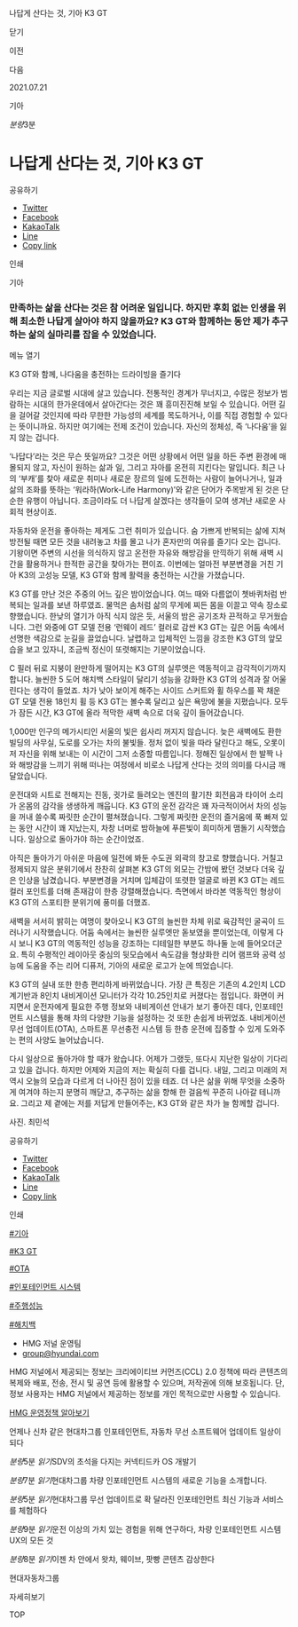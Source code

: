 나답게 산다는 것, 기아 K3 GT






닫기

이전

다음

2021.07.21

기아


*분량*3분

# 나답게 산다는 것, 기아 K3 GT

공유하기

* [Twitter](# "새창으로 열림")
* [Facebook](# "새창으로 열림")
* [KakaoTalk](# "새창으로 열림")
* [Line](# "새창으로 열림")
* [Copy link](#)

인쇄

기아



### 만족하는 삶을 산다는 것은 참 어려운 일입니다. 하지만 후회 없는 인생을 위해 최소한 나답게 살아야 하지 않을까요? K3 GT와 함께하는 동안 제가 추구하는 삶의 실마리를 잡을 수 있었습니다.

메뉴 열기



K3 GT와 함께, 나다움을 충전하는 드라이빙을 즐기다



우리는 지금 글로벌 시대에 살고 있습니다. 전통적인 경계가 무너지고, 수많은 정보가 범람하는 시대의 한가운데에서 살아간다는 것은 꽤 흥미진진해 보일 수 있습니다. 어떤 길을 걸어갈 것인지에 따라 무한한 가능성의 세계를 목도하거나, 이를 직접 경험할 수 있다는 뜻이니까요. 하지만 여기에는 전제 조건이 있습니다. 자신의 정체성, 즉 ‘나다움’을 잃지 않는 겁니다.



‘나답다’라는 것은 무슨 뜻일까요? 그것은 어떤 상황에서 어떤 일을 하든 주변 환경에 매몰되지 않고, 자신이 원하는 삶과 일, 그리고 자아를 온전히 지킨다는 말입니다. 최근 나의 ‘부캐’를 찾아 새로운 취미나 새로운 장르의 일에 도전하는 사람이 늘어나거나, 일과 삶의 조화를 뜻하는 ‘워라하(Work-Life Harmony)’와 같은 단어가 주목받게 된 것은 단순한 유행이 아닙니다. 조금이라도 더 나답게 살겠다는 생각들이 모여 생겨난 새로운 사회적 현상이죠.

자동차와 운전을 좋아하는 제게도 그런 취미가 있습니다. 숨 가쁘게 반복되는 삶에 지쳐 방전될 때면 모든 것을 내려놓고 차를 몰고 나가 혼자만의 여유를 즐기다 오는 겁니다. 기왕이면 주변의 시선을 의식하지 않고 온전한 자유와 해방감을 만끽하기 위해 새벽 시간을 활용하거나 한적한 공간을 찾아가는 편이죠. 이번에는 얼마전 부분변경을 거친 기아 K3의 고성능 모델, K3 GT와 함께 활력을 충전하는 시간을 가졌습니다.



K3 GT를 만난 것은 주중의 어느 깊은 밤이었습니다. 여느 때와 다름없이 쳇바퀴처럼 반복되는 일과를 보낸 하루였죠. 물먹은 솜처럼 삶의 무게에 찌든 몸을 이끌고 약속 장소로 향했습니다. 한낮의 열기가 아직 식지 않은 듯, 서울의 밤은 공기조차 끈적하고 무거웠습니다. 그런 와중에 GT 모델 전용 ‘런웨이 레드’ 컬러로 감싼 K3 GT는 깊은 어둠 속에서 선명한 색감으로 눈길을 끌었습니다. 날렵하고 입체적인 느낌을 강조한 K3 GT의 앞모습을 보고 있자니, 조금씩 정신이 또렷해지는 기분이었습니다.



C 필러 뒤로 지붕이 완만하게 떨어지는 K3 GT의 실루엣은 역동적이고 감각적이기까지 합니다. 늘씬한 5 도어 해치백 스타일이 달리기 성능을 강화한 K3 GT의 성격과 잘 어울린다는 생각이 들었죠. 차가 낮아 보이게 해주는 사이드 스커트와 휠 하우스를 꽉 채운 GT 모델 전용 18인치 휠 등 K3 GT는 볼수록 달리고 싶은 욕망에 불을 지폈습니다. 모두가 잠든 시간, K3 GT에 올라 적막한 새벽 속으로 더욱 깊이 들어갔습니다.



1,000만 인구의 메가시티인 서울의 빛은 쉽사리 꺼지지 않습니다. 늦은 새벽에도 환한 빌딩의 사무실, 도로를 오가는 차의 불빛들. 정처 없이 빛을 따라 달린다고 해도, 오롯이 저 자신을 위해 보내는 이 시간이 그저 소중할 따름입니다. 정해진 일상에서 한 발짝 나와 해방감을 느끼기 위해 떠나는 여정에서 비로소 나답게 산다는 것의 의미를 다시금 깨달았습니다.



운전대와 시트로 전해지는 진동, 귓가로 들려오는 엔진의 활기찬 회전음과 타이어 소리가 온몸의 감각을 생생하게 깨웁니다. K3 GT의 운전 감각은 꽤 자극적이어서 차의 성능을 꺼내 쓸수록 짜릿한 순간이 펼쳐졌습니다. 그렇게 짜릿한 운전의 즐거움에 푹 빠져 있는 동안 시간이 꽤 지났는지, 차창 너머로 밤하늘에 푸른빛이 희미하게 맴돌기 시작했습니다. 일상으로 돌아가야 하는 순간이었죠.



아직은 돌아가기 아쉬운 마음에 일전에 봐둔 수도권 외곽의 창고로 향했습니다. 거칠고 정제되지 않은 분위기에서 찬찬히 살펴본 K3 GT의 외모는 간밤에 봤던 것보다 더욱 깊은 인상을 남겼습니다. 부분변경을 거치며 입체감이 또렷한 얼굴로 바뀐 K3 GT는 레드 컬러 포인트를 더해 존재감이 한층 강렬해졌습니다. 측면에서 바라본 역동적인 형상이 K3 GT의 스포티한 분위기에 풍미를 더했죠.

새벽을 서서히 밝히는 여명이 찾아오니 K3 GT의 늘씬한 차체 위로 육감적인 굴곡이 드러나기 시작했습니다. 어둠 속에서는 늘씬한 실루엣만 돋보였을 뿐이었는데, 이렇게 다시 보니 K3 GT의 역동적인 성능을 강조하는 디테일한 부분도 하나둘 눈에 들어오더군요. 특히 수평적인 레이아웃 중심의 뒷모습에서 속도감을 형상화한 리어 램프와 공력 성능에 도움을 주는 리어 디퓨저, 기아의 새로운 로고가 눈에 띄었습니다.



K3 GT의 실내 또한 한층 편리하게 바뀌었습니다. 가장 큰 특징은 기존의 4.2인치 LCD 계기반과 8인치 내비게이션 모니터가 각각 10.25인치로 커졌다는 점입니다. 화면이 커지면서 운전자에게 필요한 주행 정보와 내비게이션 안내가 보기 좋아진 데다, 인포테인먼트 시스템을 통해 차의 다양한 기능을 설정하는 것 또한 손쉽게 바뀌었죠. 내비게이션 무선 업데이트(OTA), 스마트폰 무선충전 시스템 등 한층 운전에 집중할 수 있게 도와주는 편의 사양도 늘어났습니다.



다시 일상으로 돌아가야 할 때가 왔습니다. 어제가 그랬듯, 또다시 지난한 일상이 기다리고 있을 겁니다. 하지만 어제와 지금의 저는 확실히 다를 겁니다. 내일, 그리고 미래의 저 역시 오늘의 모습과 다르게 더 나아진 점이 있을 테죠. 더 나은 삶을 위해 무엇을 소중하게 여겨야 하는지 분명히 깨닫고, 추구하는 삶을 향해 한 걸음씩 꾸준히 나아갈 테니까요. 그리고 제 곁에는 저를 저답게 만들어주는, K3 GT와 같은 차가 늘 함께할 겁니다.

사진. 최민석



공유하기

* [Twitter](# "새창으로 열림")
* [Facebook](# "새창으로 열림")
* [KakaoTalk](# "새창으로 열림")
* [Line](# "새창으로 열림")
* [Copy link](#)

인쇄

[#기아](/tag/723)

[#K3 GT](/tag/935)

[#OTA](/tag/1111)

[#인포테인먼트 시스템](/tag/1358)

[#주행성능](/tag/1145)

[#해치백](/tag/833)



* HMG 저널 운영팀
* [group@hyundai.com](mailto:group@hyundai.com)

HMG 저널에서 제공되는 정보는 크리에이티브 커먼즈(CCL) 2.0 정책에 따라 콘텐츠의 복제와 배포, 전송, 전시 및 공연 등에 활용할 수 있으며, 저작권에 의해 보호됩니다.
단, 정보 사용자는 HMG 저널에서 제공하는 정보를 개인 목적으로만 사용할 수 있습니다.

[HMG 운영정책 알아보기](/footer/operationRegist)

언제나 신차 같은 현대차그룹 인포테인먼트, 자동차 무선 소프트웨어 업데이트 일상이 되다

*분량*5분 *읽기*SDV의 초석을 다지는 커넥티드카 OS 개발기

*분량*7분 *읽기*현대차그룹 차량 인포테인먼트 시스템의 새로운 기능을 소개합니다.

*분량*5분 *읽기*현대차그룹 무선 업데이트로 확 달라진 인포테인먼트 최신 기능과 서비스를 체험하다

*분량*9분 *읽기*운전 이상의 가치 있는 경험을 위해 연구하다, 차량 인포테인먼트 시스템 UX의 모든 것

*분량*8분 *읽기*이젠 차 안에서 왓챠, 웨이브, 팟빵 콘텐츠 감상한다

현대자동차그룹

 자세히보기

TOP